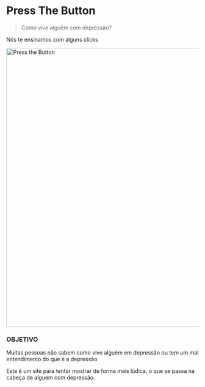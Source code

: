 # Press The Button

> Como vive alguém com depressão?

Nós te ensinamos com alguns clicks

<a href="#"><img width="728" src="https://raw.githubusercontent.com/kenjishiromajp/pressthebutton_v2/assets/imgs/capa.jpg" alt="Press the Button" /></a>

### OBJETIVO

Muitas pessoas não sabem como vive alguém em depressão ou tem um mal entendimento do que é a depressão

Este é um site para tentar mostrar de forma mais lúdica, o que se passa na cabeça de alguem com depressão.
